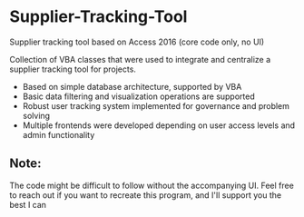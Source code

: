 # Supplier-Tracking-Tool
Supplier tracking tool based on Access 2016 (core code only, no UI)

Collection of VBA classes that were used to integrate and centralize a supplier tracking tool for projects. 

- Based on simple database architecture, supported by VBA
- Basic data filtering and visualization operations are supported
- Robust user tracking system implemented for governance and problem solving
- Multiple frontends were developed depending on user access levels and admin functionality    

## Note: 
The code might be difficult to follow without the accompanying UI. Feel free to reach out if you want to recreate this program, and I'll support you the best I can     
